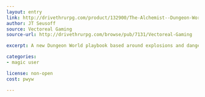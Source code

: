 ```yaml
---
layout: entry
link: http://drivethrurpg.com/product/132900/The-Alchemist--Dungeon-World-Playbook
author: JT Seusoff
source: Vectoreal Gaming
source-url: http://drivethrurpg.com/browse/pub/7131/Vectoreal-Gaming

excerpt: A new Dungeon World playbook based around explosions and dangerous compounds.

categories:
- magic user

license: non-open
cost: pwyw

---
```

